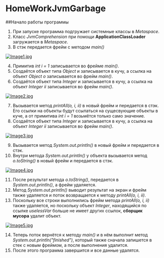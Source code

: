 # HomeWorkJvmGarbage
##Начало работы программы
1. При запуске программа подгружает системные классы в *Metaspace*.
1. Класс *JvmComprehension* при помощи **ApplicationClassLoader** загружается в *Metaspace*.
1. В стэк передается фрейм с методом *main()*

[![Image1.jpg](https://i.postimg.cc/GpLnwScN/Image1.jpg)](https://postimg.cc/5XRR8gQq)

4. Примитив *int i = 1* записывается во фрейме *main()*.
5. Создаётся объект типа *Object* и записывается в кучу, а ссылка на объект *Object o* записывается во фрейм *main()*.
6. Создаётся объект типа *Integer* и записывается в кучу, а ссылка на объект *Integer ii* записывается во фрейм *main()*.

[![Image2.jpg](https://i.postimg.cc/MHtv1Z7D/Image2.jpg)](https://postimg.cc/wRyqppby)

7. Вызывается метод *printAll(o, i, ii)* в новый фрейм и передается в стэк.
Его ссылки на объекты будут ссылаться на сущесвующие объекты в куче, а от примитива *int i = 1* возьмётся только само значение.
8. Создаётся объект типа *Integer* и записывается в кучу, а ссылка на объект *Integer ii* записывается во фрейм *main()*.

[![Image3.jpg](https://i.postimg.cc/C575dd1w/Image3.jpg)](https://postimg.cc/7JCwWH0R)

9. Вызывается метод *System.out.println()* в новый фрейм и передается в стэк.
10. Внутри метода *System.out.println()* у объекта вызывается метод *o.toString()* в новый фрейм и передается в стэк.

[![Image4.jpg](https://i.postimg.cc/Xv0fPjq4/Image4.jpg)](https://postimg.cc/NKp29wRz)

11. После результат метода *o.toString()*, передается в *System.out.println()*, а фрейм удаляется.
12. Метод *System.out.println()* выводит результат на экран и фрейм также удаляется и поток возвращается к методу *printAll(o, i, ii)*.
13. Поскольку все строки выполнились фрейм метода *printAll(o, i, ii)* также удаляется, но поскольку объект *Integer*, находящийся по ссылке *uselessVar* больше не имеет других ссылок, **сборщик мусора** удалит объект.

[![Image5.jpg](https://i.postimg.cc/kgrndMHp/Image5.jpg)](https://postimg.cc/MvDk7wq7)

14. Теперь поток вернётся к методу *main()* и в нём выполнит метод *System.out.println("finished")*, который также сначала запишется в стек с новым фреймом, а после выполнения удалится.
15. После этого программа завершится и все данные удалятся.
